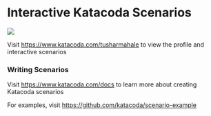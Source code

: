 # Interactive Katacoda Scenarios

[![](http://shields.katacoda.com/katacoda/tusharmahale/count.svg)](https://www.katacoda.com/tusharmahale "Get your profile on Katacoda.com")

Visit https://www.katacoda.com/tusharmahale to view the profile and interactive scenarios

### Writing Scenarios
Visit https://www.katacoda.com/docs to learn more about creating Katacoda scenarios

For examples, visit https://github.com/katacoda/scenario-example

